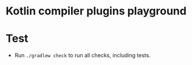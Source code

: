 # Kotlin compiler plugins playground

# Test
* Run `./gradlew check` to run all checks, including tests.
